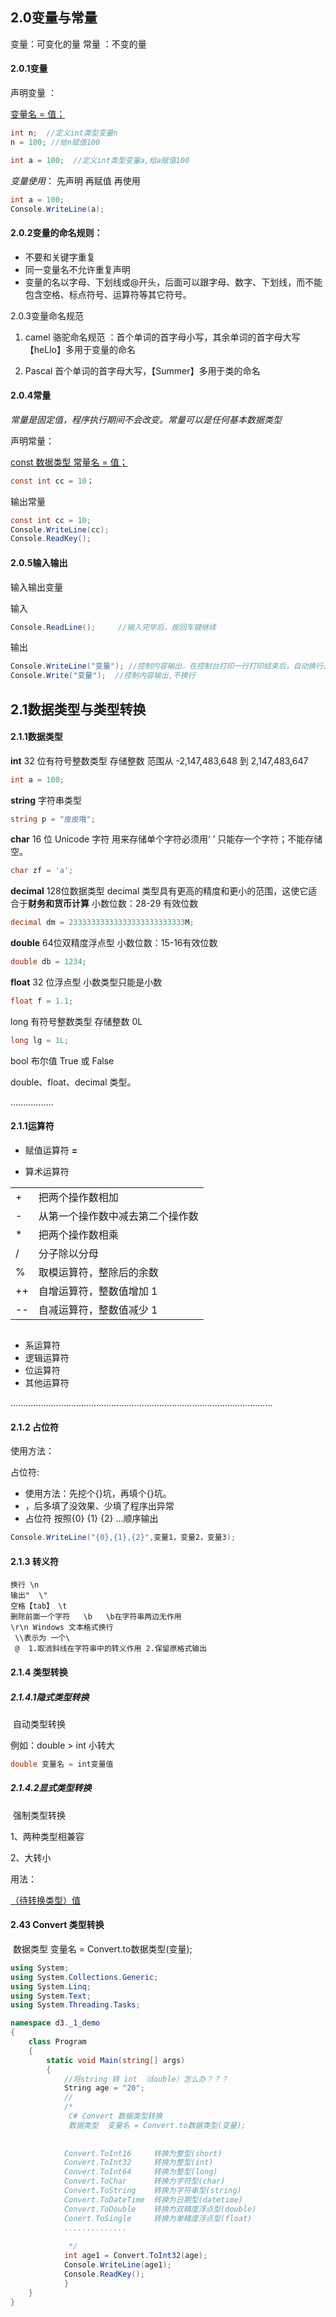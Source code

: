 ## 2.0变量与常量 

变量：可变化的量   常量 ：不变的量

#### 2.0.1变量


声明变量 ： 

<u>变量名  = 值；</u>

```c#
int n;  //定义int类型变量n
n = 100; //给n赋值100

int a = 100;  //定义int类型变量a,给a赋值100
```

*变量使用*：
   	先声明           再赋值           再使用

```c#
int a = 100;
Console.WriteLine(a);
```

#### 2.0.2变量的命名规则：

* 不要和关键字重复
* 同一变量名不允许重复声明
* 变量的名以字母、下划线或@开头，后面可以跟字母、数字、下划线，而不能包含空格、标点符号、运算符等其它符号。

2.0.3变量命名规范

1. camel 骆驼命名规范 ：首个单词的首字母小写，其余单词的首字母大写【heLlo】多用于变量的命名

2. Pascal 首个单词的首字母大写，【Summer】多用于类的命名



#### 2.0.4常量

*常量是固定值，程序执行期间不会改变。常量可以是任何基本数据类型*

声明常量：

<u>const 数据类型 常量名  = 值；</u>

```c#
const int cc = 10；
```

输出常量

```c#
const int cc = 10;
Console.WriteLine(cc);
Console.ReadKey();
```



#### 2.0.5输入输出

 输入输出变量

输入

```c#
Console.ReadLine();     //输入完毕后，按回车键继续
```



输出      

```c#
Console.WriteLine("变量"); //控制内容输出，在控制台打印一行打印结束后，自动换行。
Console.Write("变量");  //控制内容输出,不换行
```





## 2.1数据类型与类型转换

#### 2.1.1数据类型

**int**	32 位有符号整数类型 存储整数  范围从 -2,147,483,648 到 2,147,483,647   

```c#
int a = 100;  
```

**string** 	字符串类型

```c#
string p = "皮皮哦";
```

**char**	16 位 Unicode 字符  用来存储单个字符必须用‘ ’  只能存一个字符；不能存储空。

```c#
char zf = 'a';
```

**decimal**	128位数据类型    decimal 类型具有更高的精度和更小的范围，这使它适合于**财务和货币计算** 小数位数：28-29 有效位数

```c#
decimal dm = 23333333333333333333333333M;
```


**double**	64位双精度浮点型	小数位数：15-16有效位数

```c#
double db = 1234;
```

**float**	32 位浮点型   小数类型只能是小数

```c#
float f = 1.1;
```

long	有符号整数类型 存储整数	0L

```c#
long lg = 1L;
```

bool	布尔值	True 或 False	

double、float、decimal 类型。

.................

#### 2.1.1运算符

* 赋值运算符    **=**  

* 算术运算符

|      |                                  |
| ---- | -------------------------------- |
| +    | 把两个操作数相加                 |
| -    | 从第一个操作数中减去第二个操作数 |
| *    | 把两个操作数相乘                 |
| /    | 分子除以分母                     |
| %    | 取模运算符，整除后的余数         |
| ++   | 自增运算符，整数值增加 1         |
| --   | 自减运算符，整数值减少 1         |

```c#

```

* 系运算符
* 逻辑运算符
* 位运算符
* 其他运算符

........................................................................................................





#### 2.1.2 占位符

使用方法：

占位符:

* 使用方法：先挖个{}坑，再填个{}坑。
* ，后多填了没效果、少填了程序出异常
* 占位符 按照{0}  {1} {2} ...顺序输出

```c#
Console.WriteLine("{0},{1},{2}",变量1，变量2，变量3);
```

#### 2.1.3 转义符

	换行 \n 
	输出"  \"
	空格【tab】 \t
	删除前面一个字符   \b   \b在字符串两边无作用
	\r\n Windows 文本格式换行
	 \\表示为 一个\
	 @  1.取消斜线在字符串中的转义作用 2.保留原格式输出

#### 2.1.4 类型转换

##### 2.1.4.1隐式类型转换   

​								 自动类型转换

例如：double > int   小转大

```c#
double 变量名 = int变量值
```

##### 2.1.4.2显式类型转换   

​								   强制类型转换

1、两种类型相兼容

2、大转小

用法：

<u>（待转换类型）值</u>



#### 2.43 Convert 类型转换

​             数据类型  变量名 = Convert.to数据类型(变量);

```c#
using System;
using System.Collections.Generic;
using System.Linq;
using System.Text;
using System.Threading.Tasks;

namespace d3._1_demo
{
    class Program
    {
        static void Main(string[] args)
        {
            //将string 转 int （double）怎么办？？？
            String age = "20";
            // 
            /*
             C# Convert 数据类型转换
             数据类型  变量名 = Convert.to数据类型(变量);
             
             
            Convert.ToInt16 	转换为整型(short)
            Convert.ToInt32 	转换为整型(int)
            Convert.ToInt64 	转换为整型(long)
            Convert.ToChar  	转换为字符型(char)
            Convert.ToString    转换为字符串型(string)
            Convert.ToDateTime	转换为日期型(datetime)
            Convert.ToDouble	转换为双精度浮点型(double)
            Conert.ToSingle 	转换为单精度浮点型(float)
            ..............
             
             */
            int age1 = Convert.ToInt32(age);
            Console.WriteLine(age1);
            Console.ReadKey();
            }
    }
}

```

